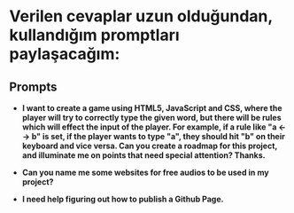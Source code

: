 # Verilen cevaplar uzun olduğundan, kullandığım promptları paylaşacağım:

## Prompts

- **I want to create a game using HTML5, JavaScript and CSS, where the player will try to correctly type the given word, but there will be rules which will effect the input of the player. For example, if a rule like "a <--> b" is set, if the player wants to type "a", they should hit "b" on their keyboard and vice versa. Can you create a roadmap for this project, and illuminate me on points that need special attention? Thanks.**

- **Can you name me some websites for free audios to be used in my project?**

- **I need help figuring out how to publish a Github Page.**
